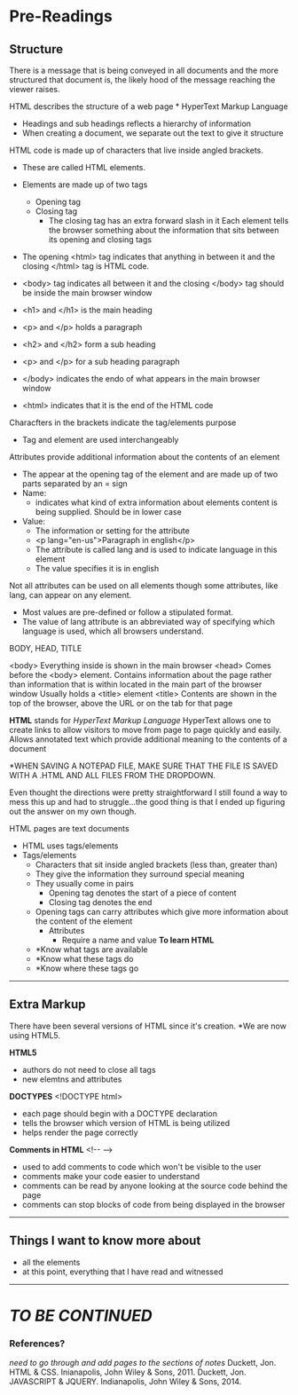 # Pre-Readings

## Structure 

There is a message that is being conveyed in all documents and the more structured that document is, the likely hood of the message reaching the viewer raises.

HTML describes the structure of a web page
	* HyperText Markup Language

* Headings and sub headings reflects a hierarchy of information
* When creating a document, we separate out the text to give it structure

HTML code is made up of characters that live inside angled brackets.
* These are called HTML elements.
* Elements are made up of two tags
	* Opening tag
	* Closing tag
		* The closing tag has an extra forward slash in it
Each element tells the browser something about the information that sits between its opening and closing tags

 * The opening \<html> tag indicates that anything in between it and the closing \</html> tag is HTML code.
 * \<body> tag indicates all between it and the closing \</body> tag should be inside the main browser window
 * \<h1> and \</h1> is the main heading
 * \<p> and \</p> holds a paragraph
 * \<h2> and \</h2> form a sub heading
 * \<p> and \</p> for a sub heading paragraph
 * \</body> indicates the endo of what appears in the main browser window
 * \<html> indicates that it is the end of the HTML code

Characfters in the brackets indicate the tag/elements purpose
* Tag and element are used interchangeably

Attributes provide additional information about the contents of an element
* The appear at the opening tag of the element and are made up of two parts separated by an = sign
*	Name: 
	*	indicates what kind of extra information about elements content is being supplied. Should be in lower case
*	Value:
	*	The information or setting for the attribute
	* \<p lang="en-us">Paragraph in english\</p>
	*	The attribute is called lang and is used to indicate language in this element
	* The value specifies it is in english

Not all attributes can be used on all elements though some attributes, like lang, can appear on any element.
* Most values are pre-defined or follow a stipulated format.
* The value of lang attribute is an abbreviated way of specifying which language is used, which all browsers understand.

BODY, HEAD, TITLE

\<body>
	Everything inside is shown in the main browser
\<head>
	Comes before the \<body> element.
	Contains information about the page rather than information that is within
	located in the main part of the browser window
	Usually holds a \<title> element
\<title>
	Contents are shown in the top of the browser, above the URL or on the tab for that page
	
**HTML** stands for *HyperText Markup Language*
HyperText allows one to create links to allow visitors to move from page to page quickly and easily.
Allows annotated text which provide additional meaning to the contents of a document

*WHEN SAVING A NOTEPAD FILE, MAKE SURE THAT THE FILE IS SAVED WITH A .HTML AND ALL FILES FROM THE DROPDOWN.

Even thought the directions were pretty straightforward I still found a way to mess this up and had to struggle…the good thing is that I ended up figuring out the answer on my own though.

HTML pages are text documents
* HTML uses tags/elements
*	Tags/elements
	*	Characters that sit inside angled brackets (less than, greater than)
	*	They give the information they surround special meaning
	*	They usually come in pairs
		*	Opening tag denotes the start of a piece of content
		*	Closing tag denotes the end
	*	Opening tags can carry attributes which give more information about the content of the element
		*	Attributes
			*	Require a name and value
**To learn HTML**
	* *Know what tags are available
	* *Know what these tags do
	* *Know where these tags go

___

## Extra Markup

There have been several versions of HTML since it's creation. 
*We are now using HTML5.

**HTML5**
* authors do not need to close all tags
* new elemtns and attributes

**DOCTYPES**
\<!DOCTYPE html>
* each page should begin with a DOCTYPE declaration
* tells the browser which version of HTML is being utilized
* helps render the page correctly

**Comments in HTML**
\<!-- -->
* used to add comments to code which won't be visible to the user
* comments make your code easier to understand
* comments can be read by anyone looking at the source code behind the page
* comments can stop blocks of code from being displayed in the browser

---

## Things I want to know more about
* all the elements
*  at this point, everything that I have read and witnessed

___

# ***TO BE CONTINUED***


### References?
*need to go through and add pages to the sections of notes*
Duckett, Jon. HTML & CSS. Inianapolis, John Wiley & Sons, 2011.
Duckett, Jon. JAVASCRIPT & JQUERY. Indianapolis, John Wiley & Sons, 2014.




